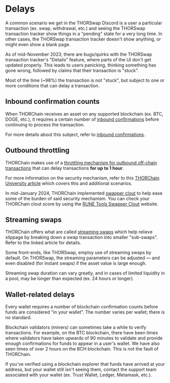 # Delays

A common scenario we get in the THORSwap Discord is a user a particular
transaction (ex. swap, withdrawal, etc.) and seeing the THORSwap transaction
tracker show things in a "pending" state for a very long time.  In other
cases, the THORSwap transaction tracker doesn't show anything, or might
even show a blank page.

As of mid-November 2023, there are bugs/quirks with the THORSwap transaction
tracker's "Details" feature, where parts of the UI don't get updated properly.
This leads to users panicking, thinking something has gone wrong, followed by
claims that their transaction is "stuck".

Most of the time (~98%) the transaction is not "stuck", but subject to one or
more conditions that can delay a transaction.

## Inbound confirmation counts

When THORChain receives an asset on any supported blockchain (ex. BTC, DOGE,
etc.), it requires a certain number of
[inbound confirmations](https://thorchain-university.medium.com/under-the-hood-thorchain-transaction-delays-250d00ed57b7#f667)
before continuing to process the transaction.

For more details about this subject, refer to
[inbound confirmations](inbound-confirmations.md).

## Outbound throttling

THORChain makes use of a
[throttling mechanism for outbound off-chain transactions](https://docs.thorchain.org/frequently-asked-questions#what-is-outbound-throttling)
that can delay transactions **for up to 1 hour**.

For more information on the security mechanism, refer to this
[THORChain University article](https://thorchain-university.medium.com/under-the-hood-thorchain-transaction-delays-250d00ed57b7#9534)
which covers this and additional scenarios.

In mid-January 2024, THORChain implemented
[swapper clout](https://gitlab.com/thorchain/thornode/-/issues/1723)
to help ease some of the burden of said security mechanism.
You can check your THORChain clout score by using the
[RUNE Tools Swapper Clout](https://rune.tools/clout)
website.

## Streaming swaps

THORChain offers what are called
[streaming swaps](https://medium.com/thorchain/introducing-streaming-swaps-eff37f6150f3)
which help relieve slippage by breaking down a swap transaction into
smaller "sub-swaps".  Refer to the linked article for details.

Some front-ends, like THORSwap, employ use of streaming swaps by default.
On THORSwap, the streaming parameters can be adjusted &mdash; and even
disabled (for instant swaps) if the asset value is large enough.

Streaming swap duration can vary greatly, and in cases of limited liquidity
in a pool, may be longer than expected (ex. 24 hours or longer).

## Wallet-related delays

Every wallet requires a number of blockchain confirmation counts before
funds are considered "in your wallet".  The number varies per wallet; there is
no standard.

Blockchain validators (miners) can sometimes take a while to verify
transactions.  For example, on the BTC blockchain, there have been times where
validators have taken upwards of 90 minutes to validate and provide enough
confirmations for funds to appear in a user's wallet.  We have also seen times
of over 2 hours on the BCH blockchain.  This is not the fault of THORChain.

If you've verified using a blockchain explorer that funds have arrived at
your address, but your wallet still isn't seeing them, contact the support
team associated with your wallet (ex. Trust Wallet, Ledger, Metamask, etc.).
